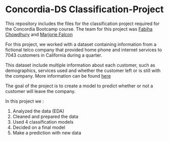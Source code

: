 # Concordia-DS Classification-Project

This repository includes the files for the classification project required for the Concordia Bootcamp course. The team for this project was [Fabiha Chowdhury](https://github.com/Fabihachow) and [Marjorie Falcon](https://github.com/mfalcon00)

For this project, we worked with a dataset containing information from a fictional telco company that provided home phone and internet services to 7043 customers in California during a quarter.

This dataset include multiple information about each customer, such as demographics, services used and whether the customer left or is still with the company. 
More information can be found [here](https://community.ibm.com/community/user/businessanalytics/blogs/steven-macko/2019/07/11/telco-customer-churn-1113)

The goal of the project is to create a model to predict whether or not a customer will leave the company.

In this project we :
1. Analyzed the data (EDA)
2. Cleaned and prepared the data
3. Used 4 classification models
4. Decided on a final model
5. Make a prediction with new data
